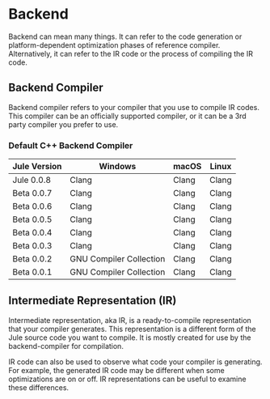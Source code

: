 # Backend

Backend can mean many things. It can refer to the code generation or platform-dependent optimization phases of reference compiler. Alternatively, it can refer to the IR code or the process of compiling the IR code.

## Backend Compiler

Backend compiler refers to your compiler that you use to compile IR codes. This compiler can be an officially supported compiler, or it can be a 3rd party compiler you prefer to use.

### Default C++ Backend Compiler

| Jule Version  | Windows                 | macOS | Linux |
| --------------|-------------------------|-------|-------|
| Jule 0.0.8    | Clang                   | Clang | Clang |
| Beta 0.0.7    | Clang                   | Clang | Clang |
| Beta 0.0.6    | Clang                   | Clang | Clang |
| Beta 0.0.5    | Clang                   | Clang | Clang |
| Beta 0.0.4    | Clang                   | Clang | Clang |
| Beta 0.0.3    | Clang                   | Clang | Clang |
| Beta 0.0.2    | GNU Compiler Collection | Clang | Clang |
| Beta 0.0.1    | GNU Compiler Collection | Clang | Clang |

## Intermediate Representation (IR)

Intermediate representation, aka IR, is a ready-to-compile representation that your compiler generates. This representation is a different form of the Jule source code you want to compile. It is mostly created for use by the backend-compiler for compilation.

IR code can also be used to observe what code your compiler is generating. For example, the generated IR code may be different when some optimizations are on or off. IR representations can be useful to examine these differences.
